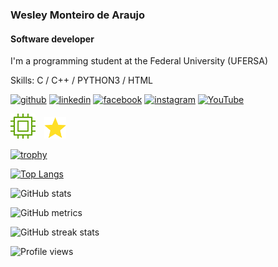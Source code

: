 ### Wesley Monteiro de Araujo
#### Software developer
I'm a programming student at the Federal University (UFERSA)

Skills: C / C++ / PYTHON3 / HTML



[<img src='https://cdn.jsdelivr.net/npm/simple-icons@3.0.1/icons/github.svg' alt='github' height='40'>](https://github.com/WesleyMAraujo)  [<img src='https://cdn.jsdelivr.net/npm/simple-icons@3.0.1/icons/linkedin.svg' alt='linkedin' height='40'>](https://www.linkedin.com/in/wesley-monteiro-de-araujo-427a91230//)  [<img src='https://cdn.jsdelivr.net/npm/simple-icons@3.0.1/icons/facebook.svg' alt='facebook' height='40'>](https://www.facebook.com/wesley.m.araujo.1)  [<img src='https://cdn.jsdelivr.net/npm/simple-icons@3.0.1/icons/instagram.svg' alt='instagram' height='40'>](https://www.instagram.com/wesleymonteirodearaujo/)  [<img src='https://cdn.jsdelivr.net/npm/simple-icons@3.0.1/icons/youtube.svg' alt='YouTube' height='40'>](https://www.youtube.com/channel/UCfTxsGDtZbjsrXXzT__Sotw)  

<a href='https://docs.github.com/en/developers'><img src='https://raw.githubusercontent.com/acervenky/animated-github-badges/master/assets/devbadge.gif' width='40' height='40'></a> <a href='https://stars.github.com/'><img src='https://raw.githubusercontent.com/acervenky/animated-github-badges/master/assets/starbadge.gif' width='35' height='35'></a> 

[![trophy](https://github-profile-trophy.vercel.app/?username=WesleyMAraujo)](https://github.com/ryo-ma/github-profile-trophy)

[![Top Langs](https://github-readme-stats.vercel.app/api/top-langs/?username=WesleyMAraujo)](https://github.com/anuraghazra/github-readme-stats)

![GitHub stats](https://github-readme-stats.vercel.app/api?username=WesleyMAraujo&show_icons=true)  

![GitHub metrics](https://metrics.lecoq.io/WesleyMAraujo)  

![GitHub streak stats](https://streak-stats.demolab.com/?user=WesleyMAraujo)  

![Profile views](https://gpvc.arturio.dev/WesleyMAraujo)  
